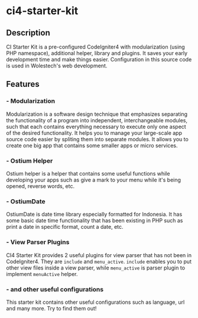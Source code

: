 # ci4-starter-kit

## Description
CI Starter Kit is a pre-configured CodeIgniter4 with modularization (using PHP namespace), additional helper, library and plugins. It saves your early development time and make things easier. Configuration in this source code is used in Wolestech's web development.

## Features
### - Modularization
Modularization is a software design technique that emphasizes separating the functionality of a program into independent, interchangeable modules, such that each contains everything necessary to execute only one aspect of the desired functionality. It helps you to manage your large-scale app source code easier by spliting them into separate modules. It allows you to create one big app that contains some smaller apps or micro services.

### - Ostium Helper
Ostium helper is a helper that contains some useful functions while developing your apps such as give a mark to your menu while it's being opened, reverse words, etc.

### - OstiumDate
OstiumDate is date time library especially formatted for Indonesia. It has some basic date time functionality that has been existing in PHP such as print a date in specific format, count a date, etc.

### - View Parser Plugins
CI4 Starter Kit provides 2 useful plugins for view parser that has not been in CodeIgniter4. They are `include` and `menu_active`. `include` enables you to put other view files inside a view parser, while `menu_active` is parser plugin to implement `menuActive` helper.

### - and other useful configurations
This starter kit contains other useful configurations such as language, url and many more. Try to find them out!
